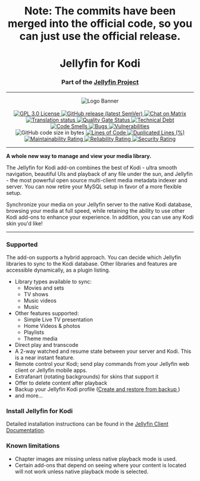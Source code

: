 <h1 align="center">Note: The commits have been merged into the official code, so you can just use the official release.</h1>
<h1 align="center">Jellyfin for Kodi</h1>
<h3 align="center">Part of the <a href="https://jellyfin.org">Jellyfin Project</a></h3>

---

<p align="center">
<img alt="Logo Banner" src="https://raw.githubusercontent.com/jellyfin/jellyfin-ux/master/branding/SVG/banner-logo-solid.svg?sanitize=true"/>
<br/>
<br/>
<a href="https://github.com/jellyfin/jellyfin-kodi">
<img src="https://img.shields.io/github/license/jellyfin/jellyfin-kodi" alt="GPL 3.0 License" />
</a>
<a href="https://github.com/jellyfin/jellyfin-kodi/releases">
<img src="https://img.shields.io/github/v/release/jellyfin/jellyfin-kodi" alt="GitHub release (latest SemVer)" />
</a>
<a href="https://matrix.to/#/+jellyfin:matrix.org">
<img alt="Chat on Matrix" src="https://img.shields.io/matrix/jellyfin:matrix.org.svg?logo=matrix"/>
</a>
<br />
<a href="https://translate.jellyfin.org/engage/jellyfin/?utm_source=widget">
<img src="https://translate.jellyfin.org/widgets/jellyfin/-/jellyfin-kodi/svg-badge.svg" alt="Translation status" />
</a>
<a href="https://sonarcloud.io/dashboard?id=jellyfin_jellyfin-kodi">
<img src="https://sonarcloud.io/api/project_badges/measure?project=jellyfin_jellyfin-kodi&metric=alert_status" alt="Quality Gate Status" />
</a>
<a href="https://sonarcloud.io/dashboard?id=jellyfin_jellyfin-kodi">
<img src="https://sonarcloud.io/api/project_badges/measure?project=jellyfin_jellyfin-kodi&metric=sqale_index" alt="Technical Debt" />
</a>
<br />
<a href="https://sonarcloud.io/dashboard?id=jellyfin_jellyfin-kodi">
<img src="https://sonarcloud.io/api/project_badges/measure?project=jellyfin_jellyfin-kodi&metric=code_smells" alt="Code Smells" />
</a>
<a href="https://sonarcloud.io/dashboard?id=jellyfin_jellyfin-kodi">
<img src="https://sonarcloud.io/api/project_badges/measure?project=jellyfin_jellyfin-kodi&metric=bugs" alt="Bugs" />
</a>
<a href="https://sonarcloud.io/dashboard?id=jellyfin_jellyfin-kodi">
<img src="https://sonarcloud.io/api/project_badges/measure?project=jellyfin_jellyfin-kodi&metric=vulnerabilities" alt="Vulnerabilities" />
</a>
<br />
<img src="https://img.shields.io/github/languages/code-size/jellyfin/jellyfin-kodi" alt="GitHub code size in bytes" />
<a href="https://sonarcloud.io/dashboard?id=jellyfin_jellyfin-kodi">
<img src="https://sonarcloud.io/api/project_badges/measure?project=jellyfin_jellyfin-kodi&metric=ncloc" alt="Lines of Code" />
</a>
<a href="https://sonarcloud.io/dashboard?id=jellyfin_jellyfin-kodi">
<img src="https://sonarcloud.io/api/project_badges/measure?project=jellyfin_jellyfin-kodi&metric=duplicated_lines_density" alt="Duplicated Lines (%)" />
</a>
<br />
<a href="https://sonarcloud.io/dashboard?id=jellyfin_jellyfin-kodi">
<img src="https://sonarcloud.io/api/project_badges/measure?project=jellyfin_jellyfin-kodi&metric=sqale_rating" alt="Maintainability Rating" />
</a>
<a href="https://sonarcloud.io/dashboard?id=jellyfin_jellyfin-kodi">
<img src="https://sonarcloud.io/api/project_badges/measure?project=jellyfin_jellyfin-kodi&metric=reliability_rating" alt="Reliability Rating" />
</a>
<a href="https://sonarcloud.io/dashboard?id=jellyfin_jellyfin-kodi">
<img src="https://sonarcloud.io/api/project_badges/measure?project=jellyfin_jellyfin-kodi&metric=security_rating" alt="Security Rating" />
</a>
</p>

---

**A whole new way to manage and view your media library.**

The Jellyfin for Kodi add-on combines the best of Kodi - ultra smooth navigation, beautiful UIs and playback of any file under the sun, and Jellyfin - the most powerful open source multi-client media metadata indexer and server. You can now retire your MySQL setup in favor of a more flexible setup.

Synchronize your media on your Jellyfin server to the native Kodi database, browsing your media at full speed, while retaining the ability to use other Kodi add-ons to enhance your experience. In addition, you can use any Kodi skin you'd like!

---

### Supported

The add-on supports a hybrid approach. You can decide which Jellyfin libraries to sync to the Kodi database. Other libraries and features are accessible dynamically, as a plugin listing.
- Library types available to sync:
  + Movies and sets
  + TV shows
  + Music videos
  + Music
- Other features supported:
  + Simple Live TV presentation
  + Home Videos & photos
  + Playlists
  + Theme media
- Direct play and transcode
- A 2-way watched and resume state between your server and Kodi. This is a near instant feature.
- Remote control your Kodi; send play commands from your Jellyfin web client or Jellyfin mobile apps.
- Extrafanart (rotating backgrounds) for skins that support it
- Offer to delete content after playback
- Backup your Jellyfin Kodi profile ([Create and restore from backup
](https://web.archive.org/web/20190202213116/https://github.com/MediaBrowser/plugin.video.emby/wiki/create-and-restore-from-backup))
- and more...

### Install Jellyfin for Kodi

Detailed installation instructions can be found in the [Jellyfin Client Documentation](https://docs.jellyfin.org/general/clients/kodi.html).

<!-- Get started with the [wiki guide](https://github.com/MediaBrowser/plugin.video.emby/wiki) -->

### Known limitations
- Chapter images are missing unless native playback mode is used.
- Certain add-ons that depend on seeing where your content is located will not work unless native playback mode is selected.
